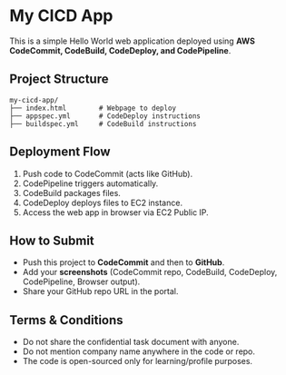 # My CICD App

This is a simple Hello World web application deployed using **AWS CodeCommit, CodeBuild, CodeDeploy, and CodePipeline**.

## Project Structure
```
my-cicd-app/
├── index.html        # Webpage to deploy
├── appspec.yml       # CodeDeploy instructions
├── buildspec.yml     # CodeBuild instructions
```

## Deployment Flow
1. Push code to CodeCommit (acts like GitHub).
2. CodePipeline triggers automatically.
3. CodeBuild packages files.
4. CodeDeploy deploys files to EC2 instance.
5. Access the web app in browser via EC2 Public IP.

## How to Submit
- Push this project to **CodeCommit** and then to **GitHub**.
- Add your **screenshots** (CodeCommit repo, CodeBuild, CodeDeploy, CodePipeline, Browser output).
- Share your GitHub repo URL in the portal.

## Terms & Conditions
- Do not share the confidential task document with anyone.
- Do not mention company name anywhere in the code or repo.
- The code is open-sourced only for learning/profile purposes.
